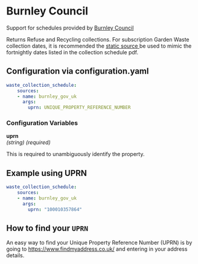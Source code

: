 # Burnley Council

Support for schedules provided by [Burnley Council](https://burnley.gov.uk/waste-recycling/binday/)

Returns Refuse and Recycling collections. For subscription Garden Waste collection dates, it is recommended the [static source ](static.md) be used to mimic the fortnightly dates listed in the collection schedule pdf.

## Configuration via configuration.yaml

```yaml
waste_collection_schedule:
    sources:
    - name: burnley_gov_uk
      args:
        uprn: UNIQUE_PROPERTY_REFERENCE_NUMBER
```

### Configuration Variables

**uprn**  
*(string) (required)*

This is required to unambiguously identify the property.

## Example using UPRN

```yaml
waste_collection_schedule:
    sources:
    - name: burnley_gov_uk
      args:
        uprn: "100010357864"
```

## How to find your `UPRN`

An easy way to find your Unique Property Reference Number (UPRN) is by going to <https://www.findmyaddress.co.uk/> and entering in your address details.
